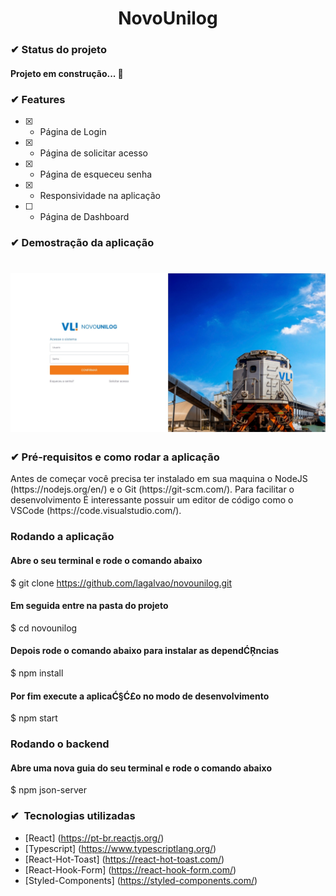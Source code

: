 <h1 align="center">NovoUnilog</h1>

<h3>✔ Status do projeto</h3>
<h4>Projeto em construção... 🧱</h4>

### ✔ Features

- [x] - Página de Login
- [x] - Página de solicitar acesso
- [x] - Página de esqueceu senha
- [x] - Responsividade na aplicação
- [ ] - Página de Dashboard

<h3>✔ Demostração da aplicação</h3>
<h1 align="center">
  <img alt="Joke" src="./src/assets/app.jpeg" />
</h1>

<h3>✔ Pré-requisitos e como rodar a aplicação</h3>
<p>Antes de começar você precisa ter instalado em sua maquina o NodeJS (https://nodejs.org/en/) e o Git (https://git-scm.com/).
Para facilitar o desenvolvimento É interessante possuir um editor de código como o VSCode (https://code.visualstudio.com/).</p>

### Rodando a aplicação

#### Abre o seu terminal e rode o comando abaixo

$ git clone https://github.com/lagalvao/novounilog.git

#### Em seguida entre na pasta do projeto

$ cd novounilog

#### Depois rode o comando abaixo para instalar as dependĆŖncias

$ npm install

#### Por fim execute a aplicaĆ§Ć£o no modo de desenvolvimento

$ npm start

### Rodando o backend

#### Abre uma nova guia do seu terminal e rode o comando abaixo

$ npm json-server

### ✔  Tecnologias utilizadas

- [React] (https://pt-br.reactjs.org/)
- [Typescript] (https://www.typescriptlang.org/)
- [React-Hot-Toast] (https://react-hot-toast.com/)
- [React-Hook-Form] (https://react-hook-form.com/)
- [Styled-Components] (https://styled-components.com/)
